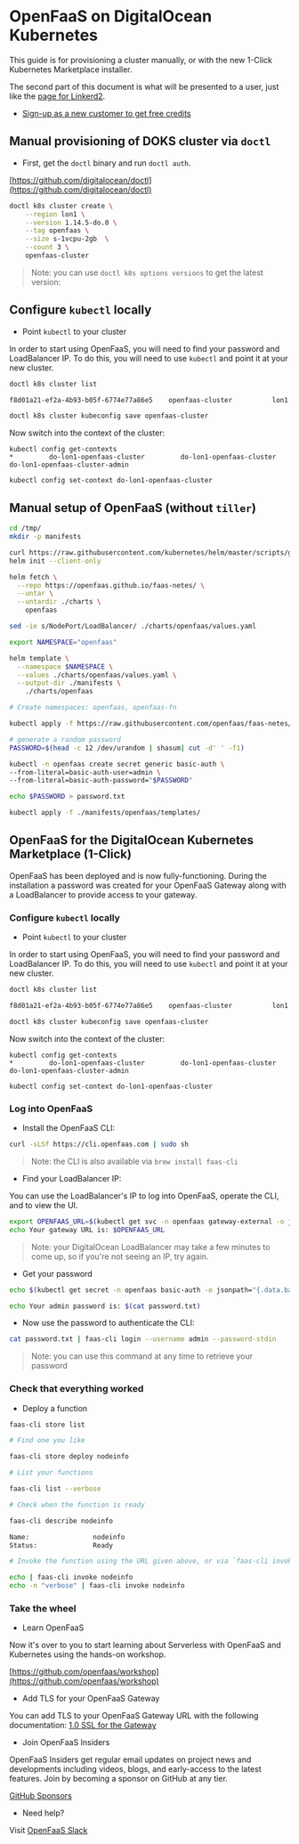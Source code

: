 # OpenFaaS on DigitalOcean Kubernetes

This guide is for provisioning a cluster manually, or with the new 1-Click Kubernetes Marketplace installer.

The second part of this document is what will be presented to a user, just like the [page for Linkerd2](https://marketplace.digitalocean.com/apps/linkerd-beta).

* [Sign-up as a new customer to get free credits](https://m.do.co/c/2962aa9e56a1)

## Manual provisioning of DOKS cluster via `doctl`

* First, get the `doctl` binary and run `doctl auth`.

[https://github.com/digitalocean/doctl](https://github.com/digitalocean/doctl)


```sh
doctl k8s cluster create \
    --region lon1 \
    --version 1.14.5-do.0 \
    --tag openfaas \
    --size s-1vcpu-2gb  \
    --count 3 \
    openfaas-cluster
```

> Note: you can use `doctl k8s options versions` to get the latest version:

## Configure `kubectl` locally

* Point `kubectl` to your cluster

In order to start using OpenFaaS, you will need to find your password and LoadBalancer IP. To do this, you will need to use `kubectl` and point it at your new cluster.

```sh
doctl k8s cluster list

f8d01a21-ef2a-4b93-b05f-6774e77a86e5    openfaas-cluster          lon1      1.14.5-do.0    running    openfaas-cluster-default-pool

doctl k8s cluster kubeconfig save openfaas-cluster

```

Now switch into the context of the cluster:

```
kubectl config get-contexts
*         do-lon1-openfaas-cluster         do-lon1-openfaas-cluster         do-lon1-openfaas-cluster-admin         

kubectl config set-context do-lon1-openfaas-cluster
```

## Manual setup of OpenFaaS (without `tiller`)

```sh
cd /tmp/
mkdir -p manifests

curl https://raw.githubusercontent.com/kubernetes/helm/master/scripts/get | bash
helm init --client-only

helm fetch \
  --repo https://openfaas.github.io/faas-netes/ \
  --untar \
  --untardir ./charts \
    openfaas

sed -ie s/NodePort/LoadBalancer/ ./charts/openfaas/values.yaml

export NAMESPACE="openfaas"

helm template \
  --namespace $NAMESPACE \
  --values ./charts/openfaas/values.yaml \
  --output-dir ./manifests \
    ./charts/openfaas

# Create namespaces: openfaas, openfaas-fn

kubectl apply -f https://raw.githubusercontent.com/openfaas/faas-netes/master/namespaces.yml

# generate a random password
PASSWORD=$(head -c 12 /dev/urandom | shasum| cut -d' ' -f1)

kubectl -n openfaas create secret generic basic-auth \
--from-literal=basic-auth-user=admin \
--from-literal=basic-auth-password="$PASSWORD"

echo $PASSWORD > password.txt

kubectl apply -f ./manifests/openfaas/templates/
```

## OpenFaaS for the DigitalOcean Kubernetes Marketplace (1-Click)

OpenFaaS has been deployed and is now fully-functioning. During the installation a password was created for your OpenFaaS Gateway along with a LoadBalancer to provide access to your gateway.

### Configure `kubectl` locally

* Point `kubectl` to your cluster

In order to start using OpenFaaS, you will need to find your password and LoadBalancer IP. To do this, you will need to use `kubectl` and point it at your new cluster.

```sh
doctl k8s cluster list

f8d01a21-ef2a-4b93-b05f-6774e77a86e5    openfaas-cluster          lon1      1.14.5-do.0    running    openfaas-cluster-default-pool

doctl k8s cluster kubeconfig save openfaas-cluster

```

Now switch into the context of the cluster:

```
kubectl config get-contexts
*         do-lon1-openfaas-cluster         do-lon1-openfaas-cluster         do-lon1-openfaas-cluster-admin         

kubectl config set-context do-lon1-openfaas-cluster
```

### Log into OpenFaaS

* Install the OpenFaaS CLI:

```sh
curl -sLSf https://cli.openfaas.com | sudo sh
```

> Note: the CLI is also available via `brew install faas-cli`

* Find your LoadBalancer IP:

You can use the LoadBalancer's IP to log into OpenFaaS, operate the CLI, and to view the UI.

```sh
export OPENFAAS_URL=$(kubectl get svc -n openfaas gateway-external -o jsonpath='{.status.loadBalancer.ingress[*].ip}'):8080
echo Your gateway URL is: $OPENFAAS_URL
```

>  Note: your DigitalOcean LoadBalancer may take a few minutes to come up, so if you're not seeing an IP, try again.

* Get your password

```sh
echo $(kubectl get secret -n openfaas basic-auth -o jsonpath="{.data.basic-auth-password}" | base64 --decode) > password.txt 

echo Your admin password is: $(cat password.txt)
```

* Now use the password to authenticate the CLI:

```sh
cat password.txt | faas-cli login --username admin --password-stdin
```

> Note: you can use this command at any time to retrieve your password

### Check that everything worked

* Deploy a function

```sh
faas-cli store list

# Find one you like

faas-cli store deploy nodeinfo

# List your functions

faas-cli list --verbose

# Check when the function is ready

faas-cli describe nodeinfo

Name:                nodeinfo
Status:              Ready

# Invoke the function using the URL given above, or via `faas-cli invoke`

echo | faas-cli invoke nodeinfo
echo -n "verbose" | faas-cli invoke nodeinfo
```

### Take the wheel

* Learn OpenFaaS

Now it's over to you to start learning about Serverless with OpenFaaS and Kubernetes using the hands-on workshop.

[https://github.com/openfaas/workshop](https://github.com/openfaas/workshop)

* Add TLS for your OpenFaaS Gateway

You can add TLS to your OpenFaaS Gateway URL with the following documentation: [1.0 SSL for the Gateway](https://docs.openfaas.com/reference/ssl/kubernetes-with-cert-manager/)

* Join OpenFaaS Insiders

OpenFaaS Insiders get regular email updates on project news and developments including videos, blogs, and early-access to the latest features. Join by becoming a sponsor on GitHub at any tier.

[GitHub Sponsors](https://github.com/users/alexellis/sponsorship)

* Need help?

Visit [OpenFaaS Slack](https://slack.openfaas.io/)
